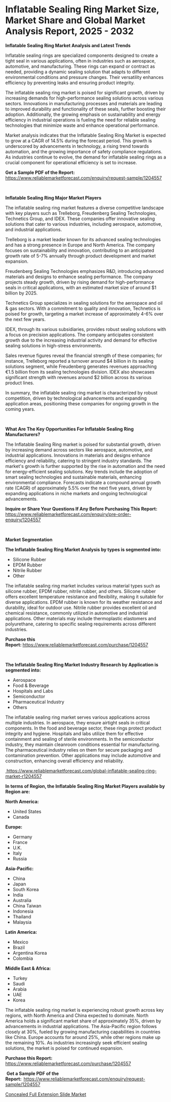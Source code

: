 <p><h1>Inflatable Sealing Ring Market Size, Market Share and Global Market Analysis Report, 2025 - 2032</h1></p><p><strong>Inflatable Sealing Ring Market Analysis and Latest Trends</strong></p>
<p><p>Inflatable sealing rings are specialized components designed to create a tight seal in various applications, often in industries such as aerospace, automotive, and manufacturing. These rings can expand or contract as needed, providing a dynamic sealing solution that adapts to different environmental conditions and pressure changes. Their versatility enhances efficiency by preventing leaks and ensuring product integrity.</p><p>The inflatable sealing ring market is poised for significant growth, driven by increasing demands for high-performance sealing solutions across various sectors. Innovations in manufacturing processes and materials are leading to improved durability and functionality of these seals, further boosting their adoption. Additionally, the growing emphasis on sustainability and energy efficiency in industrial operations is fueling the need for reliable sealing technologies that minimize waste and enhance operational performance.</p><p>Market analysis indicates that the Inflatable Sealing Ring Market is expected to grow at a CAGR of 14.5% during the forecast period. This growth is underscored by advancements in technology, a rising trend towards automation, and the growing importance of safety compliance regulations. As industries continue to evolve, the demand for inflatable sealing rings as a crucial component for operational efficiency is set to increase.</p></p>
<p><strong>Get a Sample PDF of the Report:&nbsp;</strong> <a href="https://www.reliablemarketforecast.com/enquiry/request-sample/1204557?utm_campaign=3307&utm_medium=2&utm_source=Github&utm_content=ia&utm_term=26032025&utm_id=inflatable-sealing-ring">https://www.reliablemarketforecast.com/enquiry/request-sample/1204557</a></p>
<p>&nbsp;</p>
<p><strong>Inflatable Sealing Ring Major Market Players</strong></p>
<p><p>The inflatable sealing ring market features a diverse competitive landscape with key players such as Trelleborg, Freudenberg Sealing Technologies, Technetics Group, and IDEX. These companies offer innovative sealing solutions that cater to various industries, including aerospace, automotive, and industrial applications.</p><p>Trelleborg is a market leader known for its advanced sealing technologies and has a strong presence in Europe and North America. The company focuses on sustainability and innovation, contributing to an anticipated growth rate of 5-7% annually through product development and market expansion.</p><p>Freudenberg Sealing Technologies emphasizes R&D, introducing advanced materials and designs to enhance sealing performance. The company projects steady growth, driven by rising demand for high-performance seals in critical applications, with an estimated market size of around $1 billion by 2025.</p><p>Technetics Group specializes in sealing solutions for the aerospace and oil & gas sectors. With a commitment to quality and innovation, Technetics is poised for growth, targeting a market increase of approximately 4-6% over the next few years.</p><p>IDEX, through its various subsidiaries, provides robust sealing solutions with a focus on precision applications. The company anticipates consistent growth due to the increasing industrial activity and demand for effective sealing solutions in high-stress environments.</p><p>Sales revenue figures reveal the financial strength of these companies; for instance, Trelleborg reported a turnover around $4 billion in its sealing solutions segment, while Freudenberg generates revenues approaching €1.5 billion from its sealing technologies division. IDEX also showcases significant strength with revenues around $2 billion across its various product lines. </p><p>In summary, the inflatable sealing ring market is characterized by robust competition, driven by technological advancements and expanding application areas, positioning these companies for ongoing growth in the coming years.</p></p>
<p>&nbsp;</p>
<p><strong>What Are The Key Opportunities For Inflatable Sealing Ring Manufacturers?</strong></p>
<p><p>The Inflatable Sealing Ring market is poised for substantial growth, driven by increasing demand across sectors like aerospace, automotive, and industrial applications. Innovations in materials and designs enhance efficiency and reliability, catering to stringent industry standards. The market's growth is further supported by the rise in automation and the need for energy-efficient sealing solutions. Key trends include the adoption of smart sealing technologies and sustainable materials, enhancing environmental compliance. Forecasts indicate a compound annual growth rate (CAGR) of approximately 5.5% over the next five years, driven by expanding applications in niche markets and ongoing technological advancements.</p></p>
<p><strong>Inquire or Share Your Questions If Any Before Purchasing This Report:</strong> <a href="https://www.reliablemarketforecast.com/enquiry/pre-order-enquiry/1204557?utm_campaign=3307&utm_medium=2&utm_source=Github&utm_content=ia&utm_term=26032025&utm_id=inflatable-sealing-ring">https://www.reliablemarketforecast.com/enquiry/pre-order-enquiry/1204557</a></p>
<p>&nbsp;</p>
<p><strong>Market Segmentation</strong></p>
<p><strong>The Inflatable Sealing Ring Market Analysis by types is segmented into:</strong></p>
<p><ul><li>Silicone Rubber</li><li>EPDM Rubber</li><li>Nitrile Rubber</li><li>Other</li></ul></p>
<p><p>The inflatable sealing ring market includes various material types such as silicone rubber, EPDM rubber, nitrile rubber, and others. Silicone rubber offers excellent temperature resistance and flexibility, making it suitable for diverse applications. EPDM rubber is known for its weather resistance and durability, ideal for outdoor use. Nitrile rubber provides excellent oil and chemical resistance, commonly utilized in automotive and industrial applications. Other materials may include thermoplastic elastomers and polyurethane, catering to specific sealing requirements across different industries.</p></p>
<p><strong>Purchase this Report:&nbsp;</strong><a href="https://www.reliablemarketforecast.com/purchase/1204557?utm_campaign=3307&utm_medium=2&utm_source=Github&utm_content=ia&utm_term=26032025&utm_id=inflatable-sealing-ring">https://www.reliablemarketforecast.com/purchase/1204557</a></p>
<p>&nbsp;</p>
<p><strong>The Inflatable Sealing Ring Market Industry Research by Application is segmented into:</strong></p>
<p><ul><li>Aerospace</li><li>Food & Beverage</li><li>Hospitals and Labs</li><li>Semiconductor</li><li>Pharmaceutical Industry</li><li>Others</li></ul></p>
<p><p>The inflatable sealing ring market serves various applications across multiple industries. In aerospace, they ensure airtight seals in critical components. In the food and beverage sector, these rings protect product integrity and hygiene. Hospitals and labs utilize them for effective containment and sealing of sterile environments. In the semiconductor industry, they maintain cleanroom conditions essential for manufacturing. The pharmaceutical industry relies on them for secure packaging and contamination prevention. Other applications may include automotive and construction, enhancing overall efficiency and reliability.</p></p>
<p><a href="https://www.reliablemarketforecast.com/global-inflatable-sealing-ring-market-r1204557?utm_campaign=3307&utm_medium=2&utm_source=Github&utm_content=ia&utm_term=26032025&utm_id=inflatable-sealing-ring">&nbsp;https://www.reliablemarketforecast.com/global-inflatable-sealing-ring-market-r1204557</a></p>
<p><strong>In terms of Region, the Inflatable Sealing Ring Market Players available by Region are:</strong></p>
<p>
    <p> <strong> North America: </strong>
        <ul>
            <li>United States</li>
            <li>Canada</li>
        </ul>
        </p> 
    <p> <strong> Europe: </strong>
        <ul>
            <li>Germany</li>
            <li>France</li>
            <li>U.K.</li>
            <li>Italy</li>
            <li>Russia</li>
        </ul>
        </p> 
    <p> <strong> Asia-Pacific: </strong>
        <ul>
            <li>China</li>
            <li>Japan</li>
            <li>South Korea</li>
            <li>India</li>
            <li>Australia</li>
            <li>China Taiwan</li>
            <li>Indonesia</li>
            <li>Thailand</li>
            <li>Malaysia</li>
        </ul>
        </p> 
    <p> <strong> Latin America: </strong>
        <ul>
            <li>Mexico</li>
            <li>Brazil</li>
            <li>Argentina Korea</li>
            <li>Colombia</li>
        </ul>
        </p> 
    <p> <strong> Middle East & Africa: </strong>
        <ul>
            <li>Turkey</li>
            <li>Saudi</li>
            <li>Arabia</li>
            <li>UAE</li>
            <li>Korea</li>
        </ul>
    </p>
    </p>
<p><p>The inflatable sealing ring market is experiencing robust growth across key regions, with North America and China expected to dominate. North America holds a significant market share of approximately 35%, driven by advancements in industrial applications. The Asia-Pacific region follows closely at 30%, fueled by growing manufacturing capabilities in countries like China. Europe accounts for around 25%, while other regions make up the remaining 10%. As industries increasingly seek efficient sealing solutions, the market is poised for continued expansion.</p></p>
<p><strong>Purchase this Report: </strong><a href="https://www.reliablemarketforecast.com/purchase/1204557?utm_campaign=3307&utm_medium=2&utm_source=Github&utm_content=ia&utm_term=26032025&utm_id=inflatable-sealing-ring">https://www.reliablemarketforecast.com/purchase/1204557</a></p>
<p>&nbsp;<strong>Get a Sample PDF of the Report:&nbsp;&nbsp;</strong><a href="https://www.reliablemarketforecast.com/enquiry/request-sample/1204557?utm_campaign=3307&utm_medium=2&utm_source=Github&utm_content=ia&utm_term=26032025&utm_id=inflatable-sealing-ring">https://www.reliablemarketforecast.com/enquiry/request-sample/1204557</a></p>
<p><strong></strong></p>
<p><p><a href="https://github.com/biyajausenik/Market-Research-Report-List-1/blob/main/concealed-full-extension-slide-market.md?utm_campaign=3307&utm_medium=2&utm_source=Github&utm_content=ia&utm_term=26032025&utm_id=inflatable-sealing-ring">Concealed Full Extension Slide Market</a></p></p>